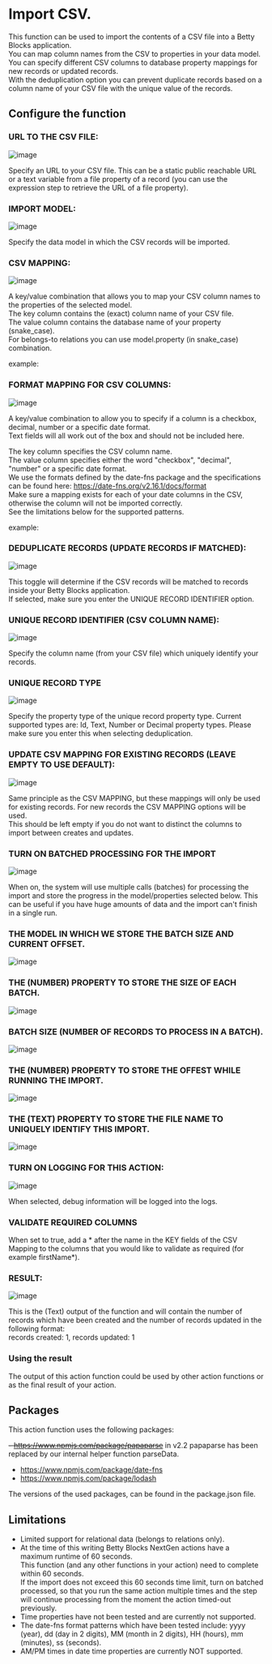 # Import CSV.

This function can be used to import the contents of a CSV file into a Betty Blocks application.<br />
You can map column names from the CSV to properties in your data model.<br />
You can specify different CSV columns to database property mappings for new records or updated records.<br />
With the deduplication option you can prevent duplicate records based on a column name of your CSV file with the unique value of the records.

## Configure the function

### URL TO THE CSV FILE:

![image](https://user-images.githubusercontent.com/96063344/227200202-98752469-b186-4e11-8033-d6a923d455b1.png)

Specify an URL to your CSV file. This can be a static public reachable URL or a text variable from a file property of a record (you can use the expression step to retrieve the URL of a file property).<br />

### IMPORT MODEL:

![image](https://user-images.githubusercontent.com/96063344/227200400-48686778-9c22-4d61-970d-0961973887ef.png)

Specify the data model in which the CSV records will be imported.

### CSV MAPPING:

![image](https://user-images.githubusercontent.com/96063344/227200534-0323cf3f-ecf7-4f1d-83ab-feaa30cd099b.png)

A key/value combination that allows you to map your CSV column names to the properties of the selected model.<br />
The key column contains the (exact) column name of your CSV file.<br />
The value column contains the database name of your property (snake_case).<br />
For belongs-to relations you can use model.property (in snake_case) combination.<br />

example:

### FORMAT MAPPING FOR CSV COLUMNS:

![image](https://user-images.githubusercontent.com/96063344/227590135-1bdb92e3-08c4-4a99-a71d-3935d4ffc741.png)

A key/value combination to allow you to specify if a column is a checkbox, decimal, number or a specific date format.<br />
Text fields will all work out of the box and should not be included here.<br />

The key column specifies the CSV column name.<br />
The value column specifies either the word "checkbox", "decimal", "number" or a specific date format.<br />
We use the formats defined by the date-fns package and the specifications can be found here: https://date-fns.org/v2.16.1/docs/format<br />
Make sure a mapping exists for each of your date columns in the CSV, otherwise the column will not be imported correctly.<br />
See the limitations below for the supported patterns.

example:

### DEDUPLICATE RECORDS (UPDATE RECORDS IF MATCHED):

![image](https://user-images.githubusercontent.com/96063344/227200721-31d1812b-87aa-4529-9768-ac4441ff872d.png)

This toggle will determine if the CSV records will be matched to records inside your Betty Blocks application.<br />
If selected, make sure you enter the UNIQUE RECORD IDENTIFIER option.<br />

### UNIQUE RECORD IDENTIFIER (CSV COLUMN NAME):

![image](https://user-images.githubusercontent.com/96063344/227200790-0ccb9d8a-6854-479f-a045-f7bb2169cfe9.png)

Specify the column name (from your CSV file) which uniquely identify your records.

### UNIQUE RECORD TYPE

![image](https://user-images.githubusercontent.com/96063344/232803057-0051661c-d364-4ce0-bf73-fd93879ba95a.png)

Specify the property type of the unique record property type. Current supported types are: Id, Text, Number or Decimal property types.
Please make sure you enter this when selecting deduplication.

### UPDATE CSV MAPPING FOR EXISTING RECORDS (LEAVE EMPTY TO USE DEFAULT):

![image](https://user-images.githubusercontent.com/96063344/227200906-b10a21ac-4ced-48b4-ae49-a3add274cf7f.png)

Same principle as the CSV MAPPING, but these mappings will only be used for existing records. For new records the CSV MAPPING options will be used.<br />
This should be left empty if you do not want to distinct the columns to import between creates and updates.

### TURN ON BATCHED PROCESSING FOR THE IMPORT

![image](https://github.com/Betty-Services/import-csv/assets/96063344/df4c5306-6b29-45c5-b0bd-9f816ea131e6)

When on, the system will use multiple calls (batches) for processing the import and store the progress in the model/properties selected below. This can be useful if you have huge amounts of data and the import can't finish in a single run.

### THE MODEL IN WHICH WE STORE THE BATCH SIZE AND CURRENT OFFSET.

![image](https://github.com/Betty-Services/import-csv/assets/96063344/899683ff-ac4d-4f1b-a95a-e5c00b908f13)

### THE (NUMBER) PROPERTY TO STORE THE SIZE OF EACH BATCH.

![image](https://github.com/Betty-Services/import-csv/assets/96063344/8644c183-b231-4c93-8844-4655f7901cff)

### BATCH SIZE (NUMBER OF RECORDS TO PROCESS IN A BATCH).

![image](https://github.com/Betty-Services/import-csv/assets/96063344/5306af99-5470-4e30-9680-1c9b06d42686)

### THE (NUMBER) PROPERTY TO STORE THE OFFEST WHILE RUNNING THE IMPORT.

![image](https://github.com/Betty-Services/import-csv/assets/96063344/8981da78-50cc-4a70-bc48-1ce8660e501d)

### THE (TEXT) PROPERTY TO STORE THE FILE NAME TO UNIQUELY IDENTIFY THIS IMPORT.

![image](https://github.com/Betty-Services/import-csv/assets/96063344/96096206-de5e-4176-aa70-f47c8ab142c5)

### TURN ON LOGGING FOR THIS ACTION:

![image](https://user-images.githubusercontent.com/96063344/227200968-a8898a64-1ae9-4c19-b84e-9d82456b02eb.png)

When selected, debug information will be logged into the logs.

### VALIDATE REQUIRED COLUMNS

When set to true, add a \* after the name in the KEY fields of the CSV Mapping to the columns that you would like to validate as required (for example firstName\*).

### RESULT:

![image](https://user-images.githubusercontent.com/96063344/227201040-034a15b3-c7af-4745-a19b-55a1b5583da9.png)

This is the (Text) output of the function and will contain the number of records which have been created and the number of records updated in the following format:<br />
records created: 1, records updated: 1

### Using the result

The output of this action function could be used by other action functions or as the final result of your action.

## Packages

This action function uses the following packages:

~~- https://www.npmjs.com/package/papaparse~~ in v2.2 papaparse has been replaced by our internal helper function parseData.

- https://www.npmjs.com/package/date-fns
- https://www.npmjs.com/package/lodash

The versions of the used packages, can be found in the package.json file.

## Limitations

- Limited support for relational data (belongs to relations only).
- At the time of this writing Betty Blocks NextGen actions have a maximum runtime of 60 seconds.<br />This function (and any other functions in your action) need to complete within 60 seconds.<br />
  If the import does not exceed this 60 seconds time limit, turn on batched processed, so that you run the same action multiple times and the step will continue processing from the moment the action timed-out previously.
- Time properties have not been tested and are currently not supported.
- The date-fns format patterns which have been tested include: yyyy (year), dd (day in 2 digits), MM (month in 2 digits), HH (hours), mm (minutes), ss (seconds).
- AM/PM times in date time properties are currently NOT supported.
